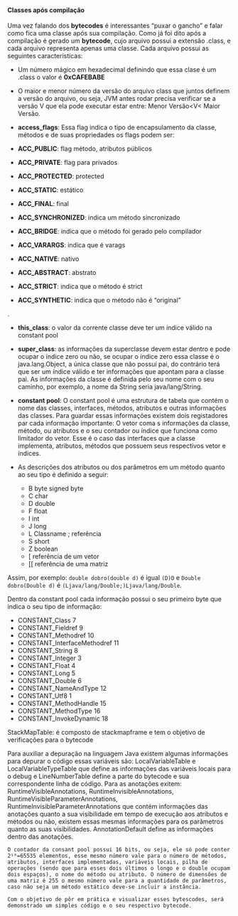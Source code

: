 #### Classes após compilação


Uma vez falando dos **bytecodes** é interessantes “puxar o gancho” e falar como fica uma classe após sua compilação. Como já foi dito após a compilação é gerado um **bytecode**, cujo arquivo possui a extensão .class, e cada arquivo representa apenas uma classe. Cada arquivo possui as seguintes características:

 
* Um número mágico em hexadecimal definindo que essa clase é um .class o valor é **0xCAFEBABE**

* O maior e menor número da versão do arquivo class que juntos definem a versão do arquivo, ou seja, JVM antes rodar precisa verificar se a versão V que ela pode executar estar entre: Menor Versão<V< Maior Versão.

* **access_flags**: Essa flag indica o tipo de encapsulamento da classe, métodos e de suas propriedades os flags podem ser:


* **ACC_PUBLIC**: flag método, atributos públicos
* **ACC_PRIVATE**: flag para privados
* **ACC_PROTECTED**: protected
* **ACC_STATIC**: estático
* **ACC_FINAL**: final
* **ACC_SYNCHRONIZED**: indica um método sincronizado
* **ACC_BRIDGE**: indica que o método foi gerado pelo compilador
* **ACC_VARARGS**: indica que é varags 
* **ACC_NATIVE**: nativo
* **ACC_ABSTRACT**: abstrato
* **ACC_STRICT**: indica que o método é strict
* **ACC_SYNTHETIC**: indica que o método não é “original”


. 
* **this_class**: o valor da corrente classe deve ter um índice válido na constant pool
 
* **super_class**: as informações da superclasse devem estar dentro e pode ocupar o índice zero ou não, se ocupar o índice zero essa classe é o java.lang.Object, a única classe que não possui pai, do contrário terá que ser um índice válido e ter informações que apontam para a classe pai. As informações da classe é definida pelo seu nome com o seu caminho, por exemplo, a nome da String seria java/lang/String.

* **constant pool**: O constant pool é uma estrutura de tabela que contém o nome das classes, interfaces, métodos, atributos e outras informações das classes. Para guardar essas informações existem dois registadores par cada informação importante: O vetor coma s informações da classe, método, ou atributos e o seu contador ou índice que funciona como limitador do vetor. Esse é o caso das interfaces que a classe implementa, atributos, métodos que possuem seus respectivos vetor e índices.

* As descrições dos atributos ou dos parâmetros em um método quanto ao seu tipo é definido a seguir:

  * B byte signed byte 
  * C char 
  * D double 
  * F float 
  * I int 
  * J long 
  * L Classname ; referência 
  * S short
  * Z boolean 
  * [ referência de um vetor 
  * [[ referência de uma matriz 


Assim, por exemplo: `double dobro(double d)` é igual  `(D)D` e `Double dobro(Double d)` é `(Ljava/lang/Double;)Ljava/lang/Double`.

Dentro da constant pool cada informação possui o seu primeiro byte que indica o seu tipo de informação:


  * CONSTANT_Class 7 
  * CONSTANT_Fieldref 9 
  * CONSTANT_Methodref 10 
  * CONSTANT_InterfaceMethodref 11 
  * CONSTANT_String 8 
  * CONSTANT_Integer 3 
  * CONSTANT_Float 4 
  * CONSTANT_Long 5 
  * CONSTANT_Double 6 
  * CONSTANT_NameAndType 12 
  * CONSTANT_Utf8 1 
  * CONSTANT_MethodHandle 15 
  * CONSTANT_MethodType 16 
  * CONSTANT_InvokeDynamic 18 




StackMapTable: é composto de stackmapframe e tem o objetivo de verificações para o bytecode

Para auxiliar a depuração na linguagem Java existem algumas informações para depurar o código essas variáveis são: LocalVariableTable e LocalVariableTypeTable que define as informações das variáveis locais para o debug e LineNumberTable define a parte do bytecode e sua correspondente linha de código.
Para as anotações exitem: RuntimeVisibleAnnotations, RuntimeInvisibleAnnotations, RuntimeVisibleParameterAnnotations, RuntimeInvisibleParameterAnnotations que contém informações das anotações quanto a sua visibilidade em tempo de execução aos atributos e métodos ou não, existem essas mesmas informações para os parâmetros quanto as suas visibilidades. AnnotationDefault define as informações dentro das anotações.

	O contador da consant pool possui 16 bits, ou seja, ele só pode conter 2¹⁶=65535 elementos, esse mesmo número vale para o número de métodos, atributos, interfaces implementadas, variáveis locais, pilha de operações (sendo que para esses dois últimos o longo e o double ocupam dois espaços), o nome do método ou atributo. O número de dimensões de uma matriz é 255 o mesmo número vale para a quantidade de parâmetros, caso não seja um método estático deve-se incluir a instância.
	
	Com o objetivo de pôr em prática e visualizar esses bytescodes, será demonstrado um simples código e o seu respectivo bytecode.